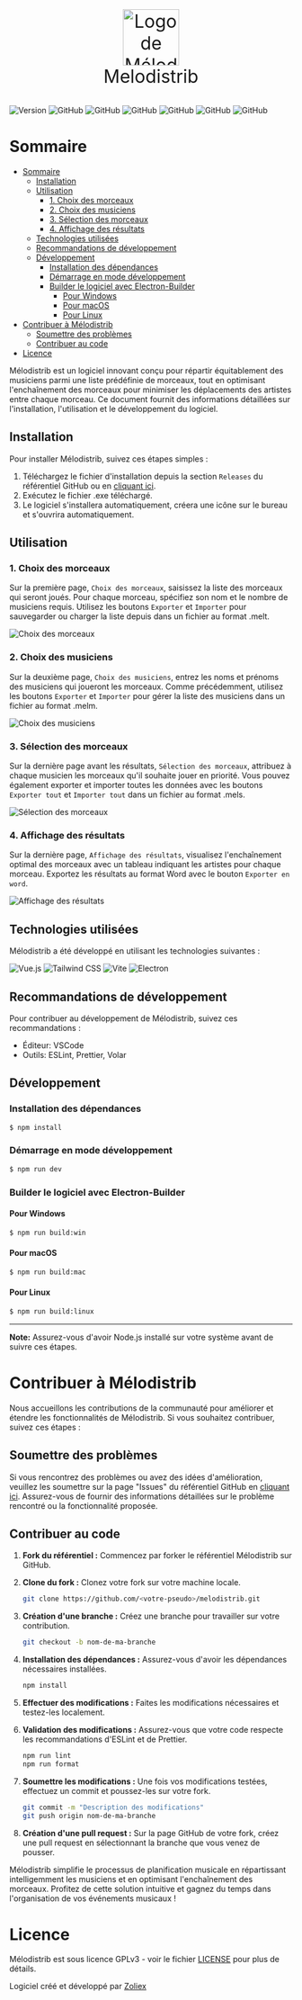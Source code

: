 <p align="center" style="font-size: 32px">
  <img src="build/icon.png" alt="Logo de Mélodistrib" width="100"/><br>Melodistrib
</p>

![Version](https://img.shields.io/github/package-json/v/Zoliex/melodistrib?style=flat-square)
![GitHub](https://img.shields.io/github/license/Zoliex/melodistrib?style=flat-square)
![GitHub](https://img.shields.io/github/last-commit/Zoliex/melodistrib?style=flat-square)
![GitHub](https://img.shields.io/github/commit-activity/m/Zoliex/melodistrib?style=flat-square)
![GitHub](https://img.shields.io/github/stars/Zoliex/melodistrib?style=flat-square)
![GitHub](https://img.shields.io/github/issues/Zoliex/melodistrib?style=flat-square)
![GitHub](https://img.shields.io/github/issues-pr/Zoliex/melodistrib?style=flat-square)

# Sommaire
- [Sommaire](#sommaire)
  - [Installation](#installation)
  - [Utilisation](#utilisation)
    - [1. Choix des morceaux](#1-choix-des-morceaux)
    - [2. Choix des musiciens](#2-choix-des-musiciens)
    - [3. Sélection des morceaux](#3-sélection-des-morceaux)
    - [4. Affichage des résultats](#4-affichage-des-résultats)
  - [Technologies utilisées](#technologies-utilisées)
  - [Recommandations de développement](#recommandations-de-développement)
  - [Développement](#développement)
    - [Installation des dépendances](#installation-des-dépendances)
    - [Démarrage en mode développement](#démarrage-en-mode-développement)
    - [Builder le logiciel avec Electron-Builder](#builder-le-logiciel-avec-electron-builder)
      - [Pour Windows](#pour-windows)
      - [Pour macOS](#pour-macos)
      - [Pour Linux](#pour-linux)
- [Contribuer à Mélodistrib](#contribuer-à-mélodistrib)
  - [Soumettre des problèmes](#soumettre-des-problèmes)
  - [Contribuer au code](#contribuer-au-code)
- [Licence](#licence)

Mélodistrib est un logiciel innovant conçu pour répartir équitablement des musiciens parmi une liste prédéfinie de morceaux, tout en optimisant l'enchaînement des morceaux pour minimiser les déplacements des artistes entre chaque morceau. Ce document fournit des informations détaillées sur l'installation, l'utilisation et le développement du logiciel.

## Installation

Pour installer Mélodistrib, suivez ces étapes simples :

1. Téléchargez le fichier d'installation depuis la section `Releases` du référentiel GitHub ou en [cliquant ici](https://github.com/Zoliex/melodistrib/releases/download/v1.0.1/melodistrib-1.0.1-setup.exe).
2. Exécutez le fichier .exe téléchargé.
3. Le logiciel s'installera automatiquement, créera une icône sur le bureau et s'ouvrira automatiquement.

## Utilisation

### 1. Choix des morceaux

Sur la première page, `Choix des morceaux`, saisissez la liste des morceaux qui seront joués. Pour chaque morceau, spécifiez son nom et le nombre de musiciens requis. Utilisez les boutons `Exporter` et `Importer` pour sauvegarder ou charger la liste depuis dans un fichier au format .melt.

![Choix des morceaux](images/choix_morceaux.png)

### 2. Choix des musiciens

Sur la deuxième page, `Choix des musiciens`, entrez les noms et prénoms des musiciens qui joueront les morceaux. Comme précédemment, utilisez les boutons `Exporter` et `Importer` pour gérer la liste des musiciens dans un fichier au format .melm.

![Choix des musiciens](images/choix_musiciens.png)

### 3. Sélection des morceaux

Sur la dernière page avant les résultats, `Sélection des morceaux`, attribuez à chaque musicien les morceaux qu'il souhaite jouer en priorité. Vous pouvez également exporter et importer toutes les données avec les boutons `Exporter tout` et `Importer tout` dans un fichier au format .mels.

![Sélection des morceaux](images/selection_morceaux.png)

### 4. Affichage des résultats

Sur la dernière page, `Affichage des résultats`, visualisez l'enchaînement optimal des morceaux avec un tableau indiquant les artistes pour chaque morceau. Exportez les résultats au format Word avec le bouton `Exporter en word`.

![Affichage des résultats](images/resultats.png)

## Technologies utilisées

Mélodistrib a été développé en utilisant les technologies suivantes :

![Vue.js](https://img.shields.io/github/package-json/dependency-version/Zoliex/melodistrib/dev/vue?style=flat-square&logo=vue)  ![Tailwind CSS](https://img.shields.io/github/package-json/dependency-version/Zoliex/melodistrib/dev/tailwindcss?style=flat-square&logo=tailwind-css)  ![Vite](https://img.shields.io/github/package-json/dependency-version/Zoliex/melodistrib/dev/vite?style=flat-square&logo=vite) ![Electron](https://img.shields.io/github/package-json/dependency-version/Zoliex/melodistrib/dev/electron?style=flat-square&logo=electron)

## Recommandations de développement

Pour contribuer au développement de Mélodistrib, suivez ces recommandations :

- Éditeur: VSCode
- Outils: ESLint, Prettier, Volar

## Développement

### Installation des dépendances

```bash
$ npm install
```

### Démarrage en mode développement

```bash
$ npm run dev
```

### Builder le logiciel avec Electron-Builder

#### Pour Windows

```bash
$ npm run build:win
```

#### Pour macOS

```bash
$ npm run build:mac
```

#### Pour Linux

```bash
$ npm run build:linux
```

---

**Note:** Assurez-vous d'avoir Node.js installé sur votre système avant de suivre ces étapes.

# Contribuer à Mélodistrib

Nous accueillons les contributions de la communauté pour améliorer et étendre les fonctionnalités de Mélodistrib. Si vous souhaitez contribuer, suivez ces étapes :

## Soumettre des problèmes

Si vous rencontrez des problèmes ou avez des idées d'amélioration, veuillez les soumettre sur la page "Issues" du référentiel GitHub en [cliquant ici](https://github.com/Zoliex/melodistrib/issues). Assurez-vous de fournir des informations détaillées sur le problème rencontré ou la fonctionnalité proposée.

## Contribuer au code

1. **Fork du référentiel :** Commencez par forker le référentiel Mélodistrib sur GitHub.

2. **Clone du fork :** Clonez votre fork sur votre machine locale.

    ```bash
    git clone https://github.com/<votre-pseudo>/melodistrib.git
    ```

3. **Création d'une branche :** Créez une branche pour travailler sur votre contribution.

    ```bash
    git checkout -b nom-de-ma-branche
    ```

4. **Installation des dépendances :** Assurez-vous d'avoir les dépendances nécessaires installées.

    ```bash
    npm install
    ```

5. **Effectuer des modifications :** Faites les modifications nécessaires et testez-les localement.

6. **Validation des modifications :** Assurez-vous que votre code respecte les recommandations d'ESLint et de Prettier.

    ```bash
    npm run lint
    npm run format
    ```

7. **Soumettre les modifications :** Une fois vos modifications testées, effectuez un commit et poussez-les sur votre fork.

    ```bash
    git commit -m "Description des modifications"
    git push origin nom-de-ma-branche
    ```

8. **Création d'une pull request :** Sur la page GitHub de votre fork, créez une pull request en sélectionnant la branche que vous venez de pousser.

Mélodistrib simplifie le processus de planification musicale en répartissant intelligemment les musiciens et en optimisant l'enchaînement des morceaux. Profitez de cette solution intuitive et gagnez du temps dans l'organisation de vos événements musicaux !

# Licence
Mélodistrib est sous licence GPLv3 - voir le fichier [LICENSE](LICENSE) pour plus de détails.

Logiciel créé et développé par [Zoliex](https://github.com/Zoliex)